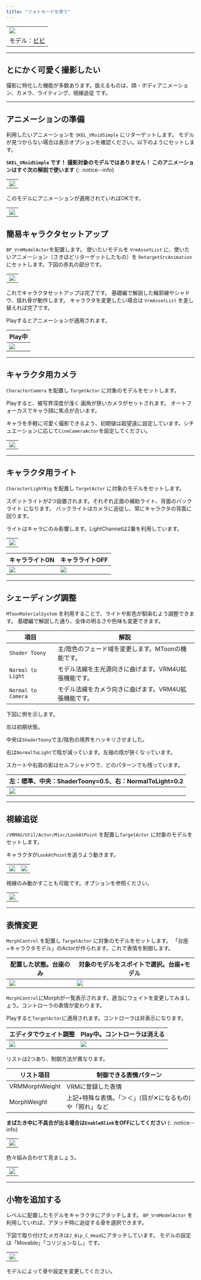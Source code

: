 ```yaml
---
title: "フォトモードを使う"
---
```


||
|-|
|[![](./assets/images/small/02a_top.png)](../assets/images/02a_top.png)|
|モデル：[ビビ](https://hub.vroid.com/characters/945152946522067123/models/1622417912888236740)|


----

## とにかく可愛く撮影したい

撮影に特化した機能が多数あります。扱えるものは、顔・ボディアニメーション、カメラ、ライティング、視線追従 です。

----
## アニメーションの準備

利用したいアニメーションを `SKEL_VRoidSimple` にリターゲットします。
モデルが見つからない場合は表示オプションを確認ください。以下のようにセットします。

**`SKEL_VRoidSimple` です！  撮影対象のモデルではありません！  このアニメーションはすぐ次の解説で使います**
{: .notice--info}

||
|-|
|[![](./assets/images/small/02a_retarget.png)](../assets/images/02a_retarget.png)|

このモデルにアニメーションが適用されていればOKです。

||
|-|
|[![](./assets/images/small/02a_retarget2.png)](../assets/images/02a_retarget2.png)|

## 簡易キャラクタセットアップ

`BP_VrmModelActor`を配置します。
使いたいモデルを `VrmAssetList` に、使いたいアニメーション（さきほどリターゲットしたもの）を `RetargetSrcAnimation` にセットします。下図の赤丸の部分です。

||
|-|
|[![](./assets/images/small/02a_s1.png)](../assets/images/02a_s1.png)|

これでキャラクタセットアップは完了です。
基礎編で解説した輪郭線やシャドウ、揺れ骨が動作します。
キャラクタを変更したい場合は `VrmAssetList` を差し替えれば完了です。

Playするとアニメーションが適用されます。

|Play中|
|-|
|[![](./assets/images/small/02a_play.png)](../assets/images/02a_play.png)|

----

## キャラクタ用カメラ

`CharacterCamera` を配置し `TargetActor` に対象のモデルをセットします。

Playすると、被写界深度が浅く 画角が狭いカメラがセットされます。
オートフォーカスでキャラ顔に焦点が合います。

キャラを手軽に可愛く撮影できるよう、初期値は超望遠に設定しています。シチュエーションに応じて`CineCameraActor`を設定してください。

||
|-|
|[![](./assets/images/small/02a_s3.png)](../assets/images/02a_s3.png)|

----
## キャラクタ用ライト

`CharacterLightRig` を配置し `TargetActor` に対象のモデルをセットします。

スポットライトが2つ設置されます。それぞれ正面の補助ライト、背面のバックライト になります。
バックライトはカメラに追従し、常にキャラクタの背面に回ります。

ライトはキャラにのみ影響します。LightChannelは2番を利用しています。

||
|-|
|[![](./assets/images/small/02a_s2.png)](../assets/images/02a_s2.png)|

|キャラライトON|キャラライトOFF|
|-|-|
|[![](./assets/images/small/02a_s5.png)](../assets/images/02a_s5.png)|[![](./assets/images/small/02a_s6.png)](../assets/images/02a_s6.png)|

----
## シェーディング調整

`MToonMaterialSystem` を利用することで、ライトや影色が馴染むよう調整できます。
基礎編で解説した通り、全体の明るさや色味も変更できます。

|項目|解説|
|-|-|
|`Shader Toony`|主/陰色のフェード域を変更します。MToonの機能です。|
|`Normal to Light`|モデル法線を主光源向きに曲げます。VRM4U拡張機能です。|
|`Normal to Camera`|モデル法線をカメラ向きに曲げます。VRM4U拡張機能です。|

下図に例を示します。

左は初期状態。

中央は`ShaderToony`で主/陰色の境界をハッキリさせました。

右は`NormalToLight`で陰が減っています。左袖の陰が狭くなっています。

スカートや右肩の影はセルフシャドウで、どのパターンでも残っています。

|左：標準、中央：ShaderToony=0.5、右：NormalToLight=0.2|
|-|
|[![](./assets/images/small/02a_s7.png)](../assets/images/02a_s7.png)|


----
## 視線追従
`/VRM4U/Util/Actor/Misc/LookAtPoint` を配置し`TargetActor` に対象のモデルをセットします。

キャラクタが`LookAtPoint`を追うよう動きます。

|||
|-|-|
|[![](./assets/images/small/02a_look1.png)](../assets/images/02a_look1.png)|[![](./assets/images/small/02a_look2.png)](../assets/images/02a_look2.png)|


視線のみ動かすことも可能です。オプションを参照ください。

||
|-|
|[![](./assets/images/small/02a_look3.png)](../assets/images/02a_look3.png)|

----
## 表情変更
`MorphControl` を配置し `TargetActor` に対象のモデルをセットします。
「台座+キャラクタモデル」のActorが作られます。これで表情を制御します。

|配置した状態。台座のみ|対象のモデルをスポイトで選択。台座+モデル|
|-|-|
|[![](./assets/images/small/02a_morph1.png)](../assets/images/02a_morph1.png)|[![](./assets/images/small/02a_morph2.png)](../assets/images/02a_morph2.png)|


`MorphControl`にMorphが一覧表示されます。適当にウェイトを変更してみましょう。コントローラの表情が変わります。

Playすると`TargetActor`に適用されます。コントローラは非表示になります。

|エディタでウェイト調整|Play中。コントローラは消える|
|-|-|
|[![](./assets/images/small/02a_morph3.png)](../assets/images/02a_morph3.png)|[![](./assets/images/small/02a_morph4.png)](../assets/images/02a_morph4.png)|



リストは2つあり、制御方法が異なります。

|リスト項目|制御できる表情パターン|
|-|-|
|VRMMorphWeight|VRMに登録した表情|
|MorphWeight|上記+特殊な表情。「＞＜」(目が✕になるもの)や「照れ」など|


**まばたき中に不具合が出る場合は`EnableBlink`をOFFにしてください**
{: .notice--info}

||
|-|
|[![](./assets/images/small/02a_moset.png)](../assets/images/02a_moset.png)|

色々組み合わせて見ましょう。

||
|-|
|[![](./assets/images/small/02a_s4.png)](../assets/images/02a_s4.png)|


----
## 小物を追加する

レベルに配置したモデルをキャラクタにアタッチします。
`BP_VrmModelActor` を利用していれば、アタッチ時に追従する骨を選択できます。

下図で取り付けたメガネは`J_Bip_C_Head`にアタッチしています。
モデルの設定は「Movable」「コリジョンなし」です。

||
|-|
|[![](./assets/images/small/02a_prop.png)](../assets/images/02a_prop.png)|

モデルによって骨や設定を変更してください。

